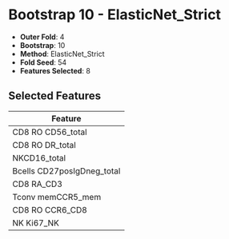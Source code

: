 # Bootstrap 10 - ElasticNet_Strict

- **Outer Fold**: 4
- **Bootstrap**: 10
- **Method**: ElasticNet_Strict
- **Fold Seed**: 54
- **Features Selected**: 8

## Selected Features

| Feature |
|---------|
| CD8 RO CD56_total |
| CD8 RO DR_total |
| NKCD16_total |
| Bcells CD27posIgDneg_total |
| CD8 RA_CD3 |
| Tconv memCCR5_mem |
| CD8 RO CCR6_CD8 |
| NK Ki67_NK |
